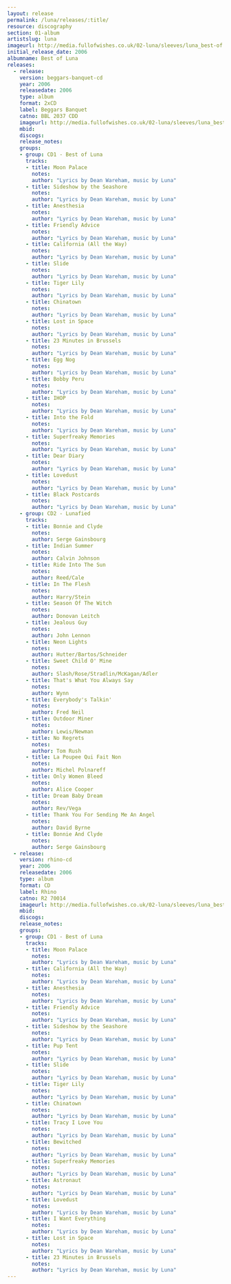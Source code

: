 ```yaml
---
layout: release
permalink: /luna/releases/:title/
resource: discography
section: 01-album
artistslug: luna
imageurl: http://media.fullofwishes.co.uk/02-luna/sleeves/luna_best-of.jpg
initial_release_date: 2006
albumname: Best of Luna
releases:
  - release: 
    version: beggars-banquet-cd
    year: 2006
    releasedate: 2006
    type: album
    format: 2xCD
    label: Beggars Banquet
    catno: BBL 2037 CDD
    imageurl: http://media.fullofwishes.co.uk/02-luna/sleeves/luna_best-of.jpg
    mbid: 
    discogs: 
    release_notes: 
    groups:
    - group: CD1 - Best of Luna
      tracks:
      - title: Moon Palace
        notes: 
        author: "Lyrics by Dean Wareham, music by Luna"
      - title: Sideshow by the Seashore
        notes: 
        author: "Lyrics by Dean Wareham, music by Luna"
      - title: Anesthesia
        notes: 
        author: "Lyrics by Dean Wareham, music by Luna"
      - title: Friendly Advice
        notes: 
        author: "Lyrics by Dean Wareham, music by Luna"
      - title: California (All the Way)
        notes: 
        author: "Lyrics by Dean Wareham, music by Luna"
      - title: Slide
        notes: 
        author: "Lyrics by Dean Wareham, music by Luna"
      - title: Tiger Lily
        notes: 
        author: "Lyrics by Dean Wareham, music by Luna"
      - title: Chinatown
        notes: 
        author: "Lyrics by Dean Wareham, music by Luna"
      - title: Lost in Space
        notes: 
        author: "Lyrics by Dean Wareham, music by Luna"
      - title: 23 Minutes in Brussels
        notes: 
        author: "Lyrics by Dean Wareham, music by Luna"
      - title: Egg Nog
        notes: 
        author: "Lyrics by Dean Wareham, music by Luna"
      - title: Bobby Peru
        notes: 
        author: "Lyrics by Dean Wareham, music by Luna"
      - title: IHOP
        notes: 
        author: "Lyrics by Dean Wareham, music by Luna"
      - title: Into the Fold
        notes: 
        author: "Lyrics by Dean Wareham, music by Luna"
      - title: Superfreaky Memories
        notes: 
        author: "Lyrics by Dean Wareham, music by Luna"
      - title: Dear Diary
        notes: 
        author: "Lyrics by Dean Wareham, music by Luna"
      - title: Lovedust
        notes: 
        author: "Lyrics by Dean Wareham, music by Luna"
      - title: Black Postcards
        notes: 
        author: "Lyrics by Dean Wareham, music by Luna"
    - group: CD2 - Lunafied
      tracks:
      - title: Bonnie and Clyde 
        notes: 
        author: Serge Gainsbourg
      - title: Indian Summer 
        notes: 
        author: Calvin Johnson
      - title: Ride Into The Sun 
        notes: 
        author: Reed/Cale
      - title: In The Flesh 
        notes: 
        author: Harry/Stein
      - title: Season Of The Witch 
        notes: 
        author: Donovan Leitch
      - title: Jealous Guy 
        notes: 
        author: John Lennon
      - title: Neon Lights 
        notes: 
        author: Hutter/Bartos/Schneider
      - title: Sweet Child O' Mine 
        notes: 
        author: Slash/Rose/Stradlin/McKagan/Adler
      - title: That's What You Always Say 
        notes: 
        author: Wynn
      - title: Everybody's Talkin' 
        notes: 
        author: Fred Neil
      - title: Outdoor Miner 
        notes: 
        author: Lewis/Newman
      - title: No Regrets 
        notes: 
        author: Tom Rush
      - title: La Poupee Qui Fait Non 
        notes: 
        author: Michel Polnareff
      - title: Only Women Bleed 
        notes: 
        author: Alice Cooper
      - title: Dream Baby Dream 
        notes: 
        author: Rev/Vega
      - title: Thank You For Sending Me An Angel 
        notes: 
        author: David Byrne
      - title: Bonnie And Clyde 
        notes: 
        author: Serge Gainsbourg
  - release: 
    version: rhino-cd
    year: 2006
    releasedate: 2006
    type: album
    format: CD
    label: Rhino
    catno: R2 70014
    imageurl: http://media.fullofwishes.co.uk/02-luna/sleeves/luna_best-of.jpg
    mbid: 
    discogs: 
    release_notes: 
    groups:
    - group: CD1 - Best of Luna
      tracks:
      - title: Moon Palace
        notes: 
        author: "Lyrics by Dean Wareham, music by Luna"
      - title: California (All the Way)
        notes: 
        author: "Lyrics by Dean Wareham, music by Luna"
      - title: Anesthesia
        notes: 
        author: "Lyrics by Dean Wareham, music by Luna"
      - title: Friendly Advice
        notes: 
        author: "Lyrics by Dean Wareham, music by Luna"
      - title: Sideshow by the Seashore
        notes: 
        author: "Lyrics by Dean Wareham, music by Luna"
      - title: Pup Tent
        notes: 
        author: "Lyrics by Dean Wareham, music by Luna"
      - title: Slide
        notes: 
        author: "Lyrics by Dean Wareham, music by Luna"
      - title: Tiger Lily
        notes: 
        author: "Lyrics by Dean Wareham, music by Luna"
      - title: Chinatown
        notes: 
        author: "Lyrics by Dean Wareham, music by Luna"
      - title: Tracy I Love You
        notes: 
        author: "Lyrics by Dean Wareham, music by Luna"
      - title: Bewitched
        notes: 
        author: "Lyrics by Dean Wareham, music by Luna"
      - title: Superfreaky Memories
        notes: 
        author: "Lyrics by Dean Wareham, music by Luna"
      - title: Astronaut
        notes: 
        author: "Lyrics by Dean Wareham, music by Luna"
      - title: Lovedust
        notes: 
        author: "Lyrics by Dean Wareham, music by Luna"
      - title: I Want Everything
        notes: 
        author: "Lyrics by Dean Wareham, music by Luna"
      - title: Lost in Space
        notes: 
        author: "Lyrics by Dean Wareham, music by Luna"
      - title: 23 Minutes in Brussels
        notes: 
        author: "Lyrics by Dean Wareham, music by Luna"
---
```

